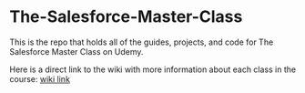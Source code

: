# The-Salesforce-Master-Class
This is the repo that holds all of the guides, projects, and code for The Salesforce Master Class on Udemy.

Here is a direct link to the wiki with more information about each class in the course: <a href="https://github.com/Coding-With-The-Force/The-Salesforce-Master-Class/wiki">wiki link</a>
